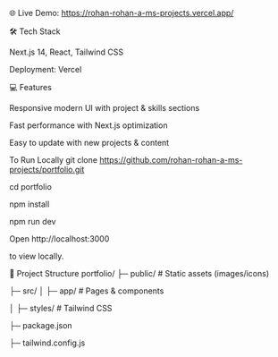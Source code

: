 
🌐 Live Demo: https://rohan-rohan-a-ms-projects.vercel.app/

🛠 Tech Stack

 Next.js 14, React, Tailwind CSS

Deployment: Vercel

💻 Features

Responsive modern UI with project & skills sections

Fast performance with Next.js optimization

Easy to update with new projects & content

To Run Locally
git clone https://github.com/rohan-rohan-a-ms-projects/portfolio.git

cd portfolio

npm install

npm run dev


Open http://localhost:3000

 to view locally.

📂 Project Structure
portfolio/
├─ public/         # Static assets (images/icons)

├─ src/
│  ├─ app/         # Pages & components

│  ├─ styles/      # Tailwind CSS

├─ package.json

├─ tailwind.config.js

